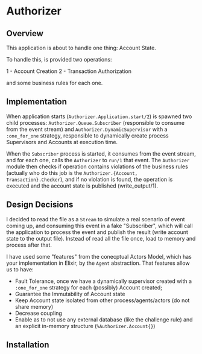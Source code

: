 # Authorizer

## Overview
This application is about to handle one thing: Account State.

To handle this, is provided two operations:
  
  1 - Account Creation
  2 - Transaction Authorization

and some business rules for each one.

## Implementation
When application starts (`Authorizer.Application.start/2`) is spawned two child processes: `Authorizer.Queue.Subscriber` (responsible to consume from the event stream) and `Authorizer.DynamicSupervisor` with a `:one_for_one` strategy, responsible to dynamically create process Supervisors and Accounts at execution time.

When the `Subscriber` process is started, it consumes from the event stream, and for each one, calls the `Authorizer` to `run/1` that event. The `Authorizer` module then checks if operation contains violations of the business rules (actually who do this job is the `Authorizer.{Account, Transaction}.Checker`), and if no violation is found, the operation is executed and the account state is published (write_output/1).

## Design Decisions
I decided to read the file as a `Stream` to simulate a real scenario of event coming up, and consuming this event in a fake "Subscriber", which will call the application to process the event and publish the result (write account state to the output file). Instead of read all the file once, load to memory and process after that.

I have used some "features" from the conecptual Actors Model, which has your implementation in Elixir, by the `Agent` abstraction. That features allow us to have:
  - Fault Tolerance, once we have a dynamically supervisor created with a `:one_for_one` strategy for each (possibly) Account created;
  - Guarantee the Immutability of Account state
  - Keep Account state isolated from other process/agents/actors (do not share memory)
  - Decrease coupling 
  - Enable as to not use any external database (like the challenge rule) and an explicit in-memory structure (`%Authorizer.Account{}`)

## Installation
